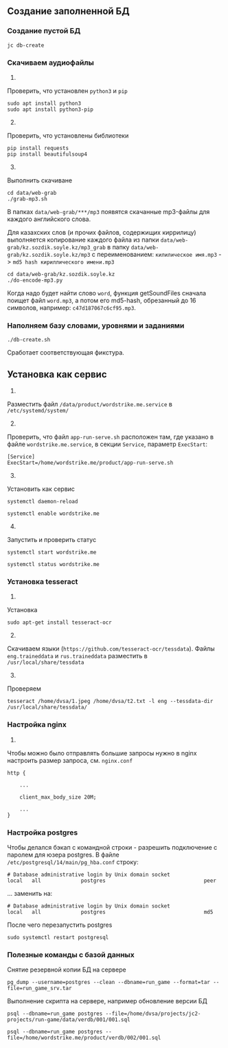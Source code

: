 ## Создание заполненной БД

### Создание пустой БД

``` shell
jc db-create
```

### Скачиваем аудиофайлы

1.

Проверить, что установлен `python3` и `pip`

```
sudo apt install python3
sudo apt install python3-pip
```

2.

Проверить, что установлены библиотеки

```
pip install requests
pip install beautifulsoup4
```

3.

Выполнить скачиване

```
cd data/web-grab
./grab-mp3.sh
```

В папках `data/web-grab/***/mp3` появятся скачанные mp3-файлы для каждого английского
слова.

Для казахских слов (и прочих файлов, содержищих киррилицу) выполняется копирование
каждого файла из папки `data/web-grab/kz.sozdik.soyle.kz/mp3_grab`
в папку `data/web-grab/kz.sozdik.soyle.kz/mp3` с переименованием:
`килилическое имя.mp3` -> `md5 hash кириллического имени.mp3`

```
cd data/web-grab/kz.sozdik.soyle.kz
./do-encode-mp3.py
```

Когда надо будет найти слово `word`, функция getSoundFiles сначала поищет файл `word.mp3`,
а потом его md5-hash, обрезанный до 16 символов, например: `c47d187067c6cf95.mp3`.

### Наполняем базу словами, уровнями и заданиями

```shell
./db-create.sh 
```

Сработает соответствующая фикстура.

## Установка как сервис

1.

Разместить файл `/data/product/wordstrike.me.service` в `/etc/systemd/system/`

2.

Проверить, что файл `app-run-serve.sh` расположен там, где указано в
файле `wordstrike.me.service`, в секции `Service`, параметр `ExecStart`:

```
[Service]
ExecStart=/home/wordstrike.me/product/app-run-serve.sh
```

3.

Установить как сервис

```
systemctl daemon-reload

systemctl enable wordstrike.me
```

4.

Запустить и проверить статус

```
systemctl start wordstrike.me

systemctl status wordstrike.me
```

### Установка tesseract

1.

Установка

```
sudo apt-get install tesseract-ocr
```

2.

Скачиваем языки (`https://github.com/tesseract-ocr/tessdata`). Файлы `eng.traineddata`
и `rus.traineddata` разместить в `/usr/local/share/tessdata`

3.

Проверяем

```
tesseract /home/dvsa/1.jpeg /home/dvsa/t2.txt -l eng --tessdata-dir /usr/local/share/tessdata/
```

### Настройка nginx

1.

Чтобы можно было отправлять большие запросы нужно в nginx настроить размер запроса,
см. `nginx.conf`

```
http {
    
    ...
    
    client_max_body_size 20M;

    ...
}
```

### Настройка postgres

Чтобы делался бэкап с командной строки - разрешить подключение с паролем для юзера
postgres. В файле `/etc/postgresql/14/main/pg_hba.conf` строку:

```
# Database administrative login by Unix domain socket
local   all             postgres                                peer
```

... заменить на:

```
# Database administrative login by Unix domain socket
local   all             postgres                                md5
```

После чего перезапустить postgres

```
sudo systemctl restart postgresql
```


### Полезные команды с базой данных
                                 

Снятие резервной копии БД на сервере

```
pg_dump --username=postgres --clean --dbname=run_game --format=tar --file=run_game_srv.tar
```

Выполнение скрипта на сервере, например обновление версии БД
```
psql --dbname=run_game postgres --file=/home/dvsa/projects/jc2-projects/run-game/data/verdb/001/001.sql 

psql --dbname=run_game postgres --file=/home/wordstrike.me/product/verdb/002/001.sql
```

